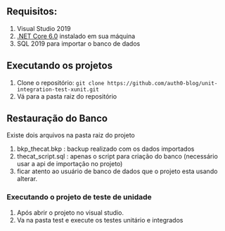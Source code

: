 ## Requisitos:

1. Visual Studio 2019
2. [.NET Core 6.0]( https://dotnet.microsoft.com/en-us/download/dotnet/6.0) instalado em sua máquina
3. SQL 2019 para importar o banco de dados

## Executando os projetos

1. Clone o repositório: `git clone https://github.com/auth0-blog/unit-integration-test-xunit.git`
2. Vá para a pasta raiz do repositório


## Restauração do Banco

Existe dois arquivos na pasta raiz do projeto
1. bkp_thecat.bkp : backup realizado com os dados importados
2. thecat_script.sql : apenas o script para criação do banco (necessário usar a api de importação no projeto)
3. ficar atento ao usuário de banco de dados que o projeto esta usando alterar.


### Executando o projeto de teste de unidade
1. Após abrir o projeto no visual studio.
2. Va na pasta test e execute os testes unitário e integrados
